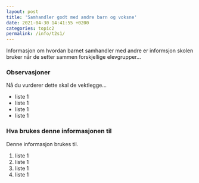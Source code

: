 ```yaml
---
layout: post
title: 'Samhandler godt med andre barn og voksne'
date: 2021-04-30 14:41:55 +0200
categories: topic2
permalink: /info/t2s1/
---
```


Informasjon om hvordan barnet samhandler med andre er informsjon skolen bruker når de setter sammen forskjellige elevgrupper...

### Observasjoner

Nå du vurderer dette skal de vektlegge...

- liste 1
- liste 1
- liste 1
- liste 1

### Hva brukes denne informasjonen til

Denne informasjon brukes til.

1. liste 1
2. liste 1
3. liste 1
4. liste 1
